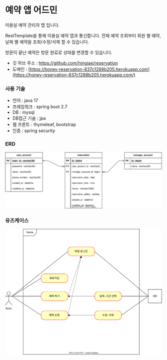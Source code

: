 # 예약 앱 어드민

미용실 예약 관리자 앱 입니다.

RestTemplate을 통해 미용실 예약 앱과 통신합니다. 전체 예약 조회부터 회원 별 예약, 날짜 별 예약을 조회/수정/삭제 할 수 있습니다.

방문이 끝난 예약은 방문 완료로 상태를 변경할 수 있습니다.

- 깃 허브 주소 : https://github.com/hingjae/reservation
- 도메인 : [https://honey-reservation-837c1288b205.herokuapp.com](https://honey-reservation-837c1288b205.herokuapp.com/)

### 사용 기술

- 언어 : java 17
- 프레임워크 : spring boot 2.7
- DB : mysql
- DB접근 기술 : jpa
- 웹 프론트 : thymeleaf, bootstrap
- 인증 : spring security

### ERD

![ERD](https://raw.githubusercontent.com/hingjae/reservation/76fb1278d9c2712c0fc16a35fd3372cf36b8aaf8/document/%08erd.svg)

### 유즈케이스

![ERD](https://raw.githubusercontent.com/hingjae/reservation/76fb1278d9c2712c0fc16a35fd3372cf36b8aaf8/document/usecase.svg)
